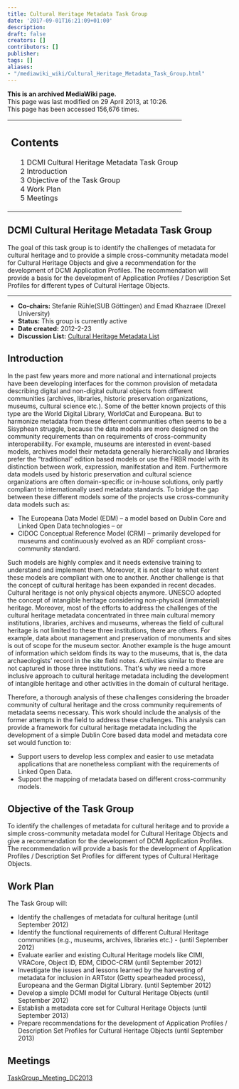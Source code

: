 ```yaml
---
title: Cultural Heritage Metadata Task Group
date: '2017-09-01T16:21:09+01:00'
description: 
draft: false
creators: []
contributors: []
publisher: 
tags: []
aliases:
- "/mediawiki_wiki/Cultural_Heritage_Metadata_Task_Group.html"
---
```


 **This is an archived MediaWiki page.**  
This page was last modified on 29 April 2013, at 10:26.  
This page has been accessed 156,676 times.

<table id="toc" class="toc">
  <tr>
    <td>
      <div id="toctitle">
        <h2>Contents</h2>
      </div>
      <ul>
        <li class="toclevel-1 tocsection-1"><a href="#DCMI_Cultural_Heritage_Metadata_Task_Group"><span class="tocnumber">1</span> <span class="toctext">DCMI Cultural Heritage Metadata Task Group</span></a></li>
        <li class="toclevel-1 tocsection-2"><a href="#Introduction"><span class="tocnumber">2</span> <span class="toctext">Introduction</span></a></li>
        <li class="toclevel-1 tocsection-3"><a href="#Objective_of_the_Task_Group"><span class="tocnumber">3</span> <span class="toctext">Objective of the Task Group</span></a></li>
        <li class="toclevel-1 tocsection-4"><a href="#Work_Plan"><span class="tocnumber">4</span> <span class="toctext">Work Plan</span></a></li>
        <li class="toclevel-1 tocsection-5"><a href="#Meetings"><span class="tocnumber">5</span> <span class="toctext">Meetings</span></a></li>
      </ul>
    </td>
  </tr>
</table>

## DCMI Cultural Heritage Metadata Task Group 

The goal of this task group is to identify the challenges of metadata for cultural heritage and to provide a simple cross-community metadata model for Cultural Heritage Objects and give a recommendation for the development of DCMI Application Profiles. The recommendation will provide a basis for the development of Application Profiles / Description Set Profiles for different types of Cultural Heritage Objects.

* * *

- **Co-chairs:** Stefanie Rühle(SUB Göttingen) and Emad Khazraee (Drexel University)
- **Status:** This group is currently active
- **Date created:** 2012-2-23
- **Discussion List:** [Cultural Heritage Metadata List](http://www.jiscmail.ac.uk/DC-CULTURAL-TG)

## Introduction 

In the past few years more and more national and international projects have been developing interfaces for the common provision of metadata describing digital and non-digital cultural objects from different communities (archives, libraries, historic preservation organizations, museums, cultural science etc.). Some of the better known projects of this type are the World Digital Library, WorldCat and Europeana. But to harmonize metadata from these different communities often seems to be a Sisyphean struggle, because the data models are more designed on the community requirements than on requirements of cross-community interoperability. For example, museums are interested in event-based models, archives model their metadata generally hierarchically and libraries prefer the “traditional” edition based models or use the FRBR model with its distinction between work, expression, manifestation and item. Furthermore data models used by historic preservation and cultural science organizations are often domain-specific or in-house solutions, only partly compliant to internationally used metadata standards. To bridge the gap between these different models some of the projects use cross-community data models such as:

- The Europeana Data Model (EDM) – a model based on Dublin Core and Linked Open Data technologies – or 
- CIDOC Conceptual Reference Model (CRM) – primarily developed for museums and continuously evolved as an RDF compliant cross-community standard. 

Such models are highly complex and it needs extensive training to understand and implement them. Moreover, it is not clear to what extent these models are compliant with one to another. Another challenge is that the concept of cultural heritage has been expanded in recent decades. Cultural heritage is not only physical objects anymore. UNESCO adopted the concept of intangible heritage considering non-physical (immaterial) heritage. Moreover, most of the efforts to address the challenges of the cultural heritage metadata concentrated in three main cultural memory institutions, libraries, archives and museums, whereas the field of cultural heritage is not limited to these three institutions, there are others. For example, data about management and preservation of monuments and sites is out of scope for the museum sector. Another example is the huge amount of information which seldom finds its way to the museums, that is, the data archaeologists’ record in the site field notes. Activities similar to these are not captured in those three institutions. That's why we need a more inclusive approach to cultural heritage metadata including the development of intangible heritage and other activities in the domain of cultural heritage.

Therefore, a thorough analysis of these challenges considering the broader community of cultural heritage and the cross community requirements of metadata seems necessary. This work should include the analysis of the former attempts in the field to address these challenges. This analysis can provide a framework for cultural heritage metadata including the development of a simple Dublin Core based data model and metadata core set would function to:

- Support users to develop less complex and easier to use metadata applications that are nonetheless compliant with the requirements of Linked Open Data.
- Support the mapping of metadata based on different cross-community models.

## Objective of the Task Group 

To identify the challenges of metadata for cultural heritage and to provide a simple cross-community metadata model for Cultural Heritage Objects and give a recommendation for the development of DCMI Application Profiles. The recommendation will provide a basis for the development of Application Profiles / Description Set Profiles for different types of Cultural Heritage Objects.

## Work Plan 

The Task Group will:

- Identify the challenges of metadata for cultural heritage (until September 2012)
- Identify the functional requirements of different Cultural Heritage communities (e.g., museums, archives, libraries etc.) - (until September 2012)
- Evaluate earlier and existing Cultural Heritage models like CIMI, VRACore, Object ID, EDM, CIDOC-CRM (until September 2012)
- Investigate the issues and lessons learned by the harvesting of metadata for inclusion in ARTstor (Getty spearheaded process), Europeana and the German Digital Library. (until September 2012)
- Develop a simple DCMI model for Cultural Heritage Objects (until September 2012)
- Establish a metadata core set for Cultural Heritage Objects (until September 2013)
- Prepare recommendations for the development of Application Profiles / Description Set Profiles for Cultural Heritage Objects (until September 2013)

## Meetings 

[TaskGroup\_Meeting\_DC2013](/mediawiki_wiki/TaskGroup_Meeting_DC2013 "TaskGroup Meeting DC2013")

